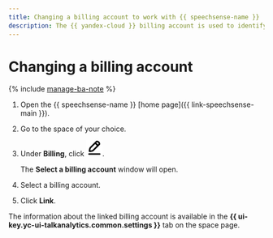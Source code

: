 ```yaml
---
title: Changing a billing account to work with {{ speechsense-name }}
description: The {{ yandex-cloud }} billing account is used to identify the user who pays for the {{ speechsense-name }} service.
---
```


# Changing a billing account

{% include [manage-ba-note](../../../_includes/speechsense/manage-ba-note.md) %}

1. Open the {{ speechsense-name }} [home page]({{ link-speechsense-main }}).
1. Go to the space of your choice.
1. Under **Billing**, click ![image](../../../_assets/console-icons/pencil-to-line.svg).

    The **Select a billing account** window will open.

1. Select a billing account.
1. Click **Link**.

The information about the linked billing account is available in the **{{ ui-key.yc-ui-talkanalytics.common.settings }}** tab on the space page.